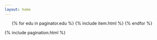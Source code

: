 ```yaml
---
layout: home
---
```

<ul id="post-list">
    {% for edu in paginator.edu %}
        {% include item.html %}
    {% endfor %}
</ul>
{% include pagination.html %}


